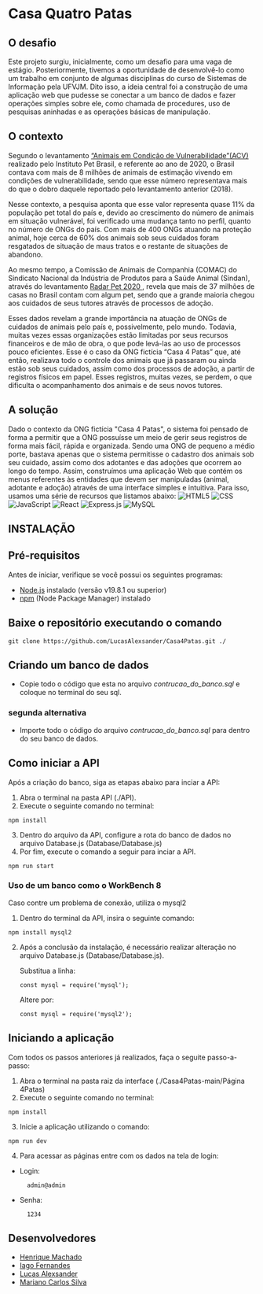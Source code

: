 # Casa Quatro Patas

## O desafio
<p>Este projeto surgiu, inicialmente, como um desafio para uma vaga de estágio. Posteriormente, tivemos a oportunidade de desenvolvê-lo como um trabalho em conjunto de algumas disciplinas do curso de Sistemas de Informação pela UFVJM. Dito isso, a ideia central foi a construção de uma aplicação web que pudesse se conectar a um banco de dados e fazer operações simples sobre ele, como chamada de procedures, uso de pesquisas aninhadas e as operações básicas de manipulação.</p>


## O contexto
<p>Segundo o levantamento <a href= "http://institutopetbrasil.com/fique-por-dentro/numero-de-animais-de-estimacao-em-situacao-de-vulnerabilidade-mais-do-que-dobra-em-dois-anos-aponta-pesquisa-do-ipb/"> “Animais em Condição de Vulnerabilidade”(ACV) </a> realizado pelo Instituto Pet Brasil, e referente ao ano de 2020, o Brasil contava com mais de 8 milhões de animais de estimação vivendo em condições de vulnerabilidade, sendo que esse número representava mais do que o dobro daquele reportado pelo levantamento anterior (2018). </p>

<p>Nesse contexto, a pesquisa aponta que esse valor representa quase 11% da população pet total do país e, devido ao crescimento do número de animais em situação vulnerável, foi verificado uma mudança tanto no perfil, quanto no número de ONGs do país. Com mais de 400 ONGs atuando na proteção animal, hoje cerca de 60% dos animais sob seus cuidados foram resgatados de situação de maus tratos e o restante de situações de abandono. </p>

<p>Ao mesmo tempo, a Comissão de Animais de Companhia (COMAC) do Sindicato Nacional da Indústria de Produtos para a Saúde Animal (Sindan), através do levantamento <a href="https://sindan.org.br/release/pesquisa-radar-pet-brasil-conta-com-a-segunda-maior-populacao-pet-do-mundo"> Radar Pet 2020 </a>, revela que mais de 37 milhões de casas no Brasil contam com algum pet, sendo que a grande maioria chegou aos cuidados de seus tutores através de processos de adoção.</p>

<p>Esses dados revelam a grande importância na atuação de ONGs de cuidados de animais pelo país e, possivelmente, pelo mundo. Todavia, muitas vezes essas organizações estão limitadas por seus recursos financeiros e de mão de obra, o que pode levá-las ao uso de processos pouco eficientes. Esse é o caso da ONG fictícia “Casa 4 Patas” que, até então, realizava todo o controle dos animais que já passaram ou ainda estão sob seus cuidados, assim como dos processos de adoção, a partir de registros físicos em papel. Esses registros, muitas vezes, se perdem, o que dificulta o acompanhamento dos animais e de seus novos tutores. </p>



## A solução
<p>Dado o contexto da ONG fictícia "Casa 4 Patas", o sistema foi pensado de forma a permitir que a ONG possuísse um meio de gerir seus registros de forma mais fácil, rápida e organizada. Sendo uma ONG de pequeno a médio porte, bastava apenas que o sistema permitisse o cadastro dos animais sob seu cuidado, assim como dos adotantes e das adoções que ocorrem ao longo do tempo. Assim, construímos uma aplicação Web que contém os menus referentes às entidades que devem ser manipuladas (animal, adotante e adoção) através de uma interface simples e intuitiva. Para isso, usamos uma série de recursos que listamos abaixo:

<img alt="HTML5" src="https://img.shields.io/badge/HTML5-E34F26.svg?style=for-the-badge&logo=HTML5&logoColor=white"/> 
<img alt="CSS" src="https://img.shields.io/badge/CSS3-1572B6.svg?style=for-the-badge&logo=CSS3&logoColor=white"/>
<img alt="JavaScript" src="https://img.shields.io/badge/javascript-%23323330.svg?style=for-the-badge&logo=javascript&logoColor=white"/>
<img alt="React" src="https://img.shields.io/badge/react-%2320232a.svg?style=for-the-badge&logo=react&logoColor=white"/>
<img alt="Express.js" src="https://img.shields.io/badge/express.js-%23404d59.svg?style=for-the-badge&logo=express&logoColor=white"/>
<img alt="MySQL" src="https://img.shields.io/badge/mysql-%2300f.svg?style=for-the-badge&logo=mysql&logoColor=white"/>

</p>



<h2>INSTALAÇÃO</h2>

## Pré-requisitos

Antes de iniciar, verifique se você possui os seguintes programas:

- [Node.js](https://nodejs.org/pt-br/download/current) instalado (versão v19.8.1 ou superior)
- [npm](https://docs.npmjs.com/downloading-and-installing-node-js-and-npm/) (Node Package Manager) instalado

## Baixe o repositório executando o comando

```
git clone https://github.com/LucasAlexsander/Casa4Patas.git ./
```

## Criando um banco de dados

- Copie todo o código que esta no arquivo _contrucao_do_banco.sql_ e coloque no terminal do seu sql.

### segunda alternativa

- Importe todo o código do arquivo _contrucao_do_banco.sql_ para dentro do seu banco de dados.

## Como iniciar a API

Após a criação do banco, siga as etapas abaixo para inciar a API:

1. Abra o terminal na pasta API (./API).
2. Execute o seguinte comando no terminal:

```
npm install
```

3. Dentro do arquivo da API, configure a rota do banco de dados no arquivo Database.js (Database/Database.js)
4. Por fim, execute o comando a seguir para inciar a API.

```
npm run start
```

### Uso de um banco como o WorkBench 8

Caso contre um problema de conexão, utiliza o mysql2

1. Dentro do terminal da API, insira o seguinte comando:

```
npm install mysql2
```

2. Após a conclusão da instalação, é necessário realizar alteração no arquivo Database.js (Database/Database.js).

   Substitua a linha:

   ```
   const mysql = require('mysql');
   ```

   Altere por:

   ```
   const mysql = require('mysql2');
   ```

## Iniciando a aplicação

Com todos os passos anteriores já realizados, faça o seguite passo-a-passo:

1. Abra o terminal na pasta raiz da interface (./Casa4Patas-main/Página 4Patas)
2. Execute o seguinte comando no terminal:

```
npm install
```

3. Inicie a aplicação utilizando o comando:

```
npm run dev
```

4. Para acessar as páginas entre com os dados na tela de login:

- Login:
  ```
    admin@admin
  ```
- Senha:
  ```
    1234
  ```

## Desenvolvedores

- [Henrique Machado](https://www.linkedin.com/in/henrimachado/)
- [Iago Fernandes](https://www.linkedin.com/in/iago-fernandes-083309207/) 
- [Lucas Alexsander](https://www.linkedin.com/in/lucas-alexsander-barbosa-cruz-481bbb21a/) 
- [Mariano Carlos Silva](https://www.linkedin.com/in/mariano-silva-418121202/) 